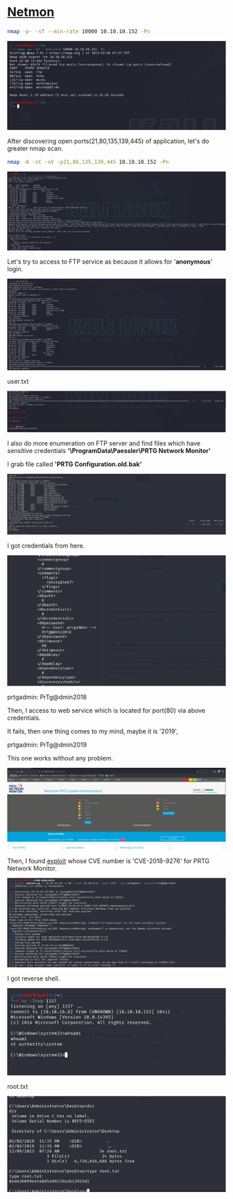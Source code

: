 # [Netmon](https://app.hackthebox.com/machines/netmon)

```bash
nmap -p- -sT --min-rate 10000 10.10.10.152 -Pn 
```

![Alt text](img/image.png)


After discovering open ports(21,80,135,139,445) of application, let's do greater nmap scan.

```bash
nmap -A -sC -sV -p21,80,135,139,445 10.10.10.152 -Pn
```

![Alt text](img/image-1.png)


Let's try to access to FTP service as because it allows for '**anonymous**' login.

![Alt text](img/image-2.png)


user.txt

![Alt text](img/image-3.png)


I also do more enumeration on FTP server and find files which have sensitive credentials **'\ProgramData\Paessler\PRTG Network Monitor'**

I grab file called **'PRTG Configuration.old.bak'**

![Alt text](img/image-4.png)


I got credentials from here.

![Alt text](img/image-5.png)

prtgadmin: PrTg@dmin2018

Then, I access to web service which is located for port(80) via above credentials.

It fails, then one thing comes to my mind, maybe it is '2019',

prtgadmin: PrTg@dmin2019

This one works without any problem.

![Alt text](img/image-6.png)


Then, I found [exploit](https://github.com/A1vinSmith/CVE-2018-9276) whose CVE number is 'CVE-2018-9276' for PRTG Network Monitor.

![Alt text](img/image-7.png)


I got reverse shell.

![Alt text](img/image-8.png)

root.txt

![Alt text](img/image-9.png)